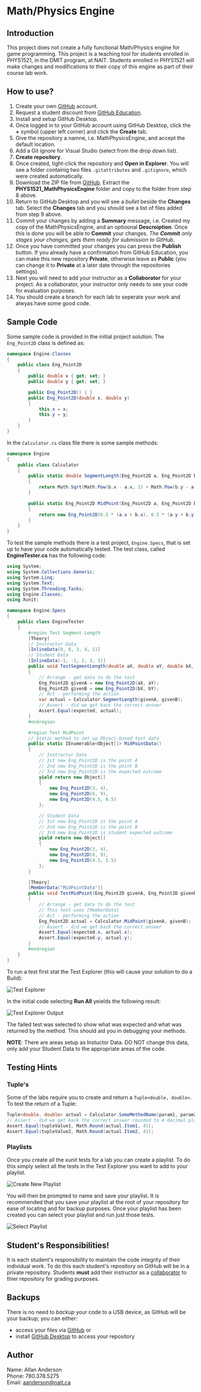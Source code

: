 # Math/Physics Engine

## Introduction
This project does not create a fully functional Math/Physics engine for game programming. This project is a teaching tool for students enrolled in PHYS1521, in the DMIT program, at NAIT. Students enrolled in PHYS1521 will make changes and modifications to their copy of this engine as part of their course lab work.

## How to use?
1. Create your own [GitHub](https://github.com) account.
2. Request a student discount from [GitHub Education](https://education.github.com/).
3. Install and setup GitHub Desktop.
4. Once logged in to your GitHub account using GitHub Desktop, click the **+** symbol (upper left corner) and click the **Create** tab.
5. Give the repository a namne, i.e. MathPhysicsEngine, and accept the default location.
6. Add a Git ignore for Visual Studio (select from the drop down list).
7. **Create repository**.
8. Once created, tight-click the repository and **Open in Explorer**. You will see a folder containig two files `.gitattributes` and `.gitignore`, which were created automatically.
9. Download the ZIP file from [GitHub](https://github.com/bandit412/MathPhysicsEngine). Extract the **PHYS1521_MathPhysicsEngine** folder and copy to the folder from step 8 above.
10. Return to GitHub Desktop and you will see a _bullet_ beside the **Changes** tab. Select the **Changes** tab and you should see a list of files added from step 9 above.
11. Commit your changes by adding a **Summary** message, i.e. Created my copy of the MathPhysicsEngine, and an optioonal **Descroiption**. Once this is done you will be able to **Commit** your changes. _The **Commit** only stages your changes, gets them ready for submission to GitHub_.
12. Once you have committed your changes you can press the **Publish** button. If you already have a confirmation from GitHub Education, you can make this new repository **Private**, otherwise leave as **Public** (you can change it to **Private** at a later date through the repositories settings).
13. Next you will need to add your instructor as a **Collaborator** for your project. As a collaborator, your instructor only needs to see your code for evaluation purposes.
14. You should create a branch for each lab to seperate your work and alwyas have some good code.

## Sample Code
Some sample code is provided in the initial project solution. The `Eng_Point2D` class is defined as:

```csharp
namespace Engine.Classes
{
    public class Eng_Point2D
    {
        public double x { get; set; }
        public double y { get; set; }

        public Eng_Point2D() { }
        public Eng_Point2D(double x, double y)
        {
            this.x = x;
            this.y = y;
        }
    }
}
```

In the `Calculator.cs` class file there is some sample methods:
```csharp
namespace Engine
{
    public class Calculator
    {
        public static double SegmentLength(Eng_Point2D a, Eng_Point2D b)
        {
            return Math.Sqrt(Math.Pow(b.x - a.x, 2) + Math.Pow(b.y - a.y, 2));
        }

        public static Eng_Point2D MidPoint(Eng_Point2D a, Eng_Point2D b)
        {
            return new Eng_Point2D(0.5 * (a.x + b.x), 0.5 * (a.y + b.y));
        }
    }
}
```

To test the sample methods there is a test project, `Engine.Specs`, that is set up to have your code automatically tested. The test class, called **EngineTester.cs** has the following code:

```csharp
using System;
using System.Collections.Generic;
using System.Linq;
using System.Text;
using System.Threading.Tasks;
using Engine.Classes;
using Xunit;

namespace Engine.Specs
{
    public class EngineTester
    {
        #region Test Segment Length
        [Theory]
        // Instructor Data
        [InlineData(0, 0, 3, 4, 5)]
        // Student Data
        [InlineData(-1, -1, 2, 3, 5)]
        public void TestSegmentLength(double aX, double aY, double bX, double bY, double expected)
        {
            // Arrange - get data to do the test
            Eng_Point2D givenA = new Eng_Point2D(aX, aY);
            Eng_Point2D givenB = new Eng_Point2D(bX, bY);
            // Act - performing the action
            var actual = Calculator.SegmentLength(givenA, givenB);
            // Assert - did we get back the correct answer
            Assert.Equal(expected, actual);
        }
        #endregion

        #region Test MidPoint
        // Static method to set up Object-based test data
        public static IEnumerable<Object[]> MidPointData()
        {
            // Instructor Data
            // 1st new Eng_Point2D is the point A
            // 2nd new Eng_Point2D is the point B
            // 3rd new Eng_Point2D is the expected outcome
            yield return new Object[]
            {
                new Eng_Point2D(3, 4),
                new Eng_Point2D(6, 9),
                new Eng_Point2D(4.5, 6.5)
            };

            // Student Data
            // 1st new Eng_Point2D is the point A
            // 2nd new Eng_Point2D is the point B
            // 3rd new Eng_Point2D is student expected outcome
            yield return new Object[]
            {
                new Eng_Point2D(3, 4),
                new Eng_Point2D(6, 9),
                new Eng_Point2D(4.5, 5.5)
            };
        }

        [Theory]
        [MemberData("MidPointData")]
        public void TestMidPoint(Eng_Point2D givenA, Eng_Point2D givenB, Eng_Point2D expected)
        {
            // Arrange - get data to do the test
            // This test uses [MemberData]
            // Act - performing the action
            Eng_Point2D actual = Calculator.MidPoint(givenA, givenB);
            // Assert - did we get back the correct answer
            Assert.Equal(expected.x, actual.x);
            Assert.Equal(expected.y, actual.y);
        }
        #endregion
    }
}
```

To run a test first stat the Test Explorer (this will cause your solution to do a Build):

![Test Explorer](TestExplorer.png)

In the initial code selecting **Run All** yeields the following result:

![Test Explorer Output](TestExplorerOutput.png)

The failed test was selected to show what was expected and what was returned by the method. This should aid you in debugging your methods.

**NOTE**:
There are areas setup as Instuctor Data. DO NOT change this data, only add your Student Data to the appropriate areas of the code.

## Testing Hints
### Tuple's
Some of the labs require you to create and return a `Tuple<double, double>`. To test the return of a Tuple:

```csharp
Tuple<double, double> actual = Calculator.SomeMethodName(param1, param2);
// Assert - did we get back the correct answer rounded to 4 decimal places
Assert.Equal(tupleValue1, Math.Round(actual.Item1, 4));
Assert.Equal(tupleValue2, Math.Round(actual.Item2, 4));
```

### Playlists
Once you create all the xunit tests for a lab you can create a playlist. To do this simply select all the tests in the Test Explorer you want to add to your playlist.

![Create New Playlist](xunit_create_playlist.png)

You will then be prompted to name and save your playlist. It is recommended that you save your playlist at the root of your repository for ease of locating and for backup purposes. Once your playlist has been created you can select your playlist and run just those tests.

![Select Playlist](select_playlist.png)

## Student's Responsibilities!
It is each student's responsibility to maintain the code integrity of their individual work. To do this each student's repository on GitHub will be in a private repository. Students **must** add their instructor as a [collaborator](https://help.github.com/articles/inviting-collaborators-to-a-personal-repository/) to thier repository for grading purposes.

## Backups
There is no need to _backup_ your code to a USB device, as GitHub  will be your backup; you can either:

* access your files via [GitHub](http://github.com) or
* install [GitHub Desktop](https://desktop.github.com) to access your repository

## Author
Name: Allan Anderson  
Phone: 780.378.5275  
Email: aanderson@nait.ca
